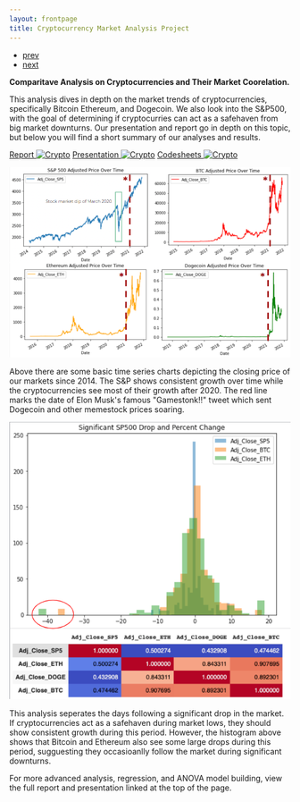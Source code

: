 ```yaml
---
layout: frontpage
title: Cryptocurrency Market Analysis Project
---
```


<div class="navbar">
  <div class="navbar-inner">
      <ul class="nav">
          <li><a href="baseops.html">prev</a></li>
          <li><a href="GolfDataAnalysis.html">next</a></li>
      </ul>
  </div>
</div>

**Comparitave Analysis on Cryptocurrencies and Their Market Coorelation.**

This analysis dives in depth on the market trends of cryptocurrencies, specifically Bitcoin Ethereum, and Dogecoin. We also look into the S&P500, with the goal of determining if cryptocurries can act as a safehaven from big market downturns. Our presentation and report go in depth on this topic, but below you will find a short summary of our analyses and results.

[Report ![Crypto](/pages/icons16/pdf-icon.png)](/assets/CryptoFiles/Crypto_Report.pdf)
[Presentation ![Crypto](/pages/icons16/ppt-icon.png)](/assets/CryptoFiles/Crypto_Rres.pdf)
[Codesheets ![Crypto](/pages/icons16/github-icon.png)](https://github.com/kylearbide/kylearbide.github.io/tree/master/codeSheets/EMSE6574/CryptoProject)

![Time Series Analysis](/assets/CryptoFiles/Images/CryptoTimeSeriesNew.png)

Above there are some basic time series charts depicting the closing price of our markets since 2014. The S&P shows consistent growth over time while the cryptocurrencies see most of their growth after 2020. The red line marks the date of Elon Musk's famous "Gamestonk!!" tweet which sent Dogecoin and other memestock prices soaring.

![Significant Drops](/assets/CryptoFiles/Images/SignificantDrops.png)

This analysis seperates the days following a significant drop in the market. If cryptocurrencies act as a safehaven during market lows, they should show consistent growth during this period. However, the histogram above shows that Bitcoin and Ethereum also see some large drops during this period, sugguesting they occasioanlly follow the market during significant downturns.  

For more advanced analysis, regression, and ANOVA model building, view the full report and presentation linked at the top of the page.

